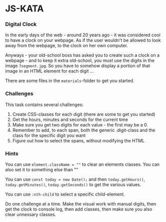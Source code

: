 # JS-KATA

### Digital Clock

In the early days of the web - around 20 years ago - it was considered cool to have a clock on your webpage. As if
the user wouldn't be allowed to look away from the webpage, to the clock on her own computer.

Anyways - your old-school boss has asked you to create such a clock on a webpage - and to keep it extra old-school,
you must use the digits in the image `7segment.jpg`. So you have to somehow display a portion of that image in an 
HTML element for each digit ...

There are some files in the `materials`-folder to get you started.

### Challenges

This task contains several challenges:
1. Create CSS-classes for each digit (there are some to get you started)
2. Get the hours, minutes and seconds for the current time
3. Make sure you get two digits for each value - the first may be a 0.
4. Remember to add, to each span, both the generic .digit-class and the class for the specific digit you want
5. Figure out how to select the spans, without modifying the HTML

### Hints

You can use `element.className = ""` to clear an elements classes. You can also set it to something else than ""

You can use `const today = new Date();` and then `today.getHours()`, `today.getMinutes()`, `today.getSeconds()` to get the various 
values. 

You can use `:nth-child` to select a specific child-element.

Do one challenge at a time. Make the visual work with manual digits, then get the clock to console log, then add
classes, then make sure you also clear unnessary classes.
